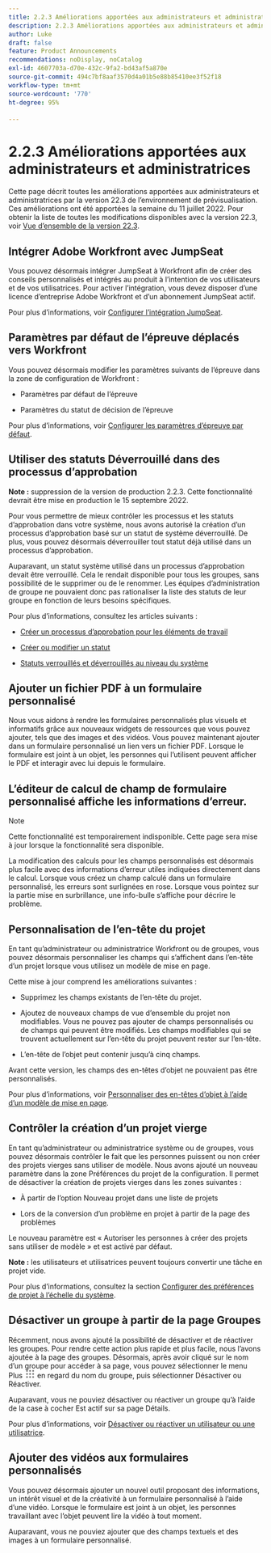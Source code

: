 ```yaml
---
title: 2.2.3 Améliorations apportées aux administrateurs et administratrices
description: 2.2.3 Améliorations apportées aux administrateurs et administratrices
author: Luke
draft: false
feature: Product Announcements
recommendations: noDisplay, noCatalog
exl-id: 4607703a-d70e-432c-9fa2-bd43af5a870e
source-git-commit: 494c7bf8aaf3570d4a01b5e88b85410ee3f52f18
workflow-type: tm+mt
source-wordcount: '770'
ht-degree: 95%

---
```


# 2.2.3 Améliorations apportées aux administrateurs et administratrices

Cette page décrit toutes les améliorations apportées aux administrateurs et administratrices par la version 22.3 de l’environnement de prévisualisation. Ces améliorations ont été apportées la semaine du 11 juillet 2022. Pour obtenir la liste de toutes les modifications disponibles avec la version 22.3, voir [Vue d’ensemble de la version 22.3](/help/quicksilver/product-announcements/product-releases/22.3-release-activity/22-3-release-overview.md).

## Intégrer Adobe Workfront avec JumpSeat

Vous pouvez désormais intégrer JumpSeat à Workfront afin de créer des conseils personnalisés et intégrés au produit à l’intention de vos utilisateurs et de vos utilisatrices. Pour activer l’intégration, vous devez disposer d’une licence d’entreprise Adobe Workfront et d’un abonnement JumpSeat actif.

Pour plus d’informations, voir [Configurer l’intégration JumpSeat](/help/quicksilver/administration-and-setup/configure-integrations/configure-jumpseat.md).

## Paramètres par défaut de l’épreuve déplacés vers Workfront

Vous pouvez désormais modifier les paramètres suivants de l’épreuve dans la zone de configuration de Workfront :

* Paramètres par défaut de l’épreuve

* Paramètres du statut de décision de l’épreuve

Pour plus d’informations, voir [Configurer les paramètres d’épreuve par défaut](/help/quicksilver/administration-and-setup/manage-workfront/configure-proofing/configure-default-proof-settings.md).

## Utiliser des statuts Déverrouillé dans des processus d’approbation

**Note :** suppression de la version de production 2.2.3. Cette fonctionnalité devrait être mise en production le 15 septembre 2022.

Pour vous permettre de mieux contrôler les processus et les statuts d’approbation dans votre système, nous avons autorisé la création d’un processus d’approbation basé sur un statut de système déverrouillé. De plus, vous pouvez désormais déverrouiller tout statut déjà utilisé dans un processus d’approbation.

Auparavant, un statut système utilisé dans un processus d’approbation devait être verrouillé. Cela le rendait disponible pour tous les groupes, sans possibilité de le supprimer ou de le renommer. Les équipes d’administration de groupe ne pouvaient donc pas rationaliser la liste des statuts de leur groupe en fonction de leurs besoins spécifiques.

Pour plus d’informations, consultez les articles suivants :

* [Créer un processus d’approbation pour les éléments de travail](/help/quicksilver/administration-and-setup/customize-workfront/configure-approval-milestone-processes/create-approval-processes.md)

* [Créer ou modifier un statut](/help/quicksilver/administration-and-setup/customize-workfront/creating-custom-status-and-priority-labels/create-or-edit-a-status.md)

* [Statuts verrouillés et déverrouillés au niveau du système](/help/quicksilver/administration-and-setup/customize-workfront/creating-custom-status-and-priority-labels/lock-or-unlock-a-custom-system-level-status.md)


## Ajouter un fichier PDF à un formulaire personnalisé

Nous vous aidons à rendre les formulaires personnalisés plus visuels et informatifs grâce aux nouveaux widgets de ressources que vous pouvez ajouter, tels que des images et des vidéos. Vous pouvez maintenant ajouter dans un formulaire personnalisé un lien vers un fichier PDF. Lorsque le formulaire est joint à un objet, les personnes qui l’utilisent peuvent afficher le PDF et interagir avec lui depuis le formulaire.

## L’éditeur de calcul de champ de formulaire personnalisé affiche les informations d’erreur.

>[!NOTE]
>
>Cette fonctionnalité est temporairement indisponible. Cette page sera mise à jour lorsque la fonctionnalité sera disponible.

La modification des calculs pour les champs personnalisés est désormais plus facile avec des informations d’erreur utiles indiquées directement dans le calcul. Lorsque vous créez un champ calculé dans un formulaire personnalisé, les erreurs sont surlignées en rose. Lorsque vous pointez sur la partie mise en surbrillance, une info-bulle s’affiche pour décrire le problème.

## Personnalisation de l’en-tête du projet

En tant qu’administrateur ou administratrice Workfront ou de groupes, vous pouvez désormais personnaliser les champs qui s’affichent dans l’en-tête d’un projet lorsque vous utilisez un modèle de mise en page.

Cette mise à jour comprend les améliorations suivantes :

* Supprimez les champs existants de l’en-tête du projet.

* Ajoutez de nouveaux champs de vue d’ensemble du projet non modifiables. Vous ne pouvez pas ajouter de champs personnalisés ou de champs qui peuvent être modifiés. Les champs modifiables qui se trouvent actuellement sur l’en-tête du projet peuvent rester sur l’en-tête.

* L’en-tête de l’objet peut contenir jusqu’à cinq champs.


Avant cette version, les champs des en-têtes d’objet ne pouvaient pas être personnalisés.

Pour plus d’informations, voir [Personnaliser des en-têtes d’objet à l’aide d’un modèle de mise en page](/help/quicksilver/administration-and-setup/customize-workfront/use-layout-templates/customize-object-headers.md).

## Contrôler la création d’un projet vierge

En tant qu’administrateur ou administratrice système ou de groupes, vous pouvez désormais contrôler le fait que les personnes puissent ou non créer des projets vierges sans utiliser de modèle. Nous avons ajouté un nouveau paramètre dans la zone Préférences du projet de la configuration. Il permet de désactiver la création de projets vierges dans les zones suivantes :

* À partir de l’option Nouveau projet dans une liste de projets

* Lors de la conversion d’un problème en projet à partir de la page des problèmes


Le nouveau paramètre est « Autoriser les personnes à créer des projets sans utiliser de modèle » et est activé par défaut.

**Note :** les utilisateurs et utilisatrices peuvent toujours convertir une tâche en projet vide.

Pour plus d’informations, consultez la section [Configurer des préférences de projet à l’échelle du système](/help/quicksilver/administration-and-setup/set-up-workfront/configure-system-defaults/set-project-preferences.md).

## Désactiver un groupe à partir de la page Groupes

Récemment, nous avons ajouté la possibilité de désactiver et de réactiver les groupes. Pour rendre cette action plus rapide et plus facile, nous l’avons ajoutée à la page des groupes. Désormais, après avoir cliqué sur le nom d’un groupe pour accéder à sa page, vous pouvez sélectionner le menu Plus ![icône du menu principal](/help/quicksilver/administration-and-setup/manage-groups/create-and-manage-groups/assets/main-menu-icon.png) en regard du nom du groupe, puis sélectionner Désactiver ou Réactiver.

Auparavant, vous ne pouviez désactiver ou réactiver un groupe qu’à l’aide de la case à cocher Est actif sur sa page Détails.

Pour plus d’informations, voir [Désactiver ou réactiver un utilisateur ou une utilisatrice](/help/quicksilver/administration-and-setup/manage-groups/create-and-manage-groups/deactivate-or-reactivate-a-group.md).

## Ajouter des vidéos aux formulaires personnalisés

Vous pouvez désormais ajouter un nouvel outil proposant des informations, un intérêt visuel et de la créativité à un formulaire personnalisé à l’aide d’une vidéo. Lorsque le formulaire est joint à un objet, les personnes travaillant avec l’objet peuvent lire la vidéo à tout moment.

Auparavant, vous ne pouviez ajouter que des champs textuels et des images à un formulaire personnalisé.

